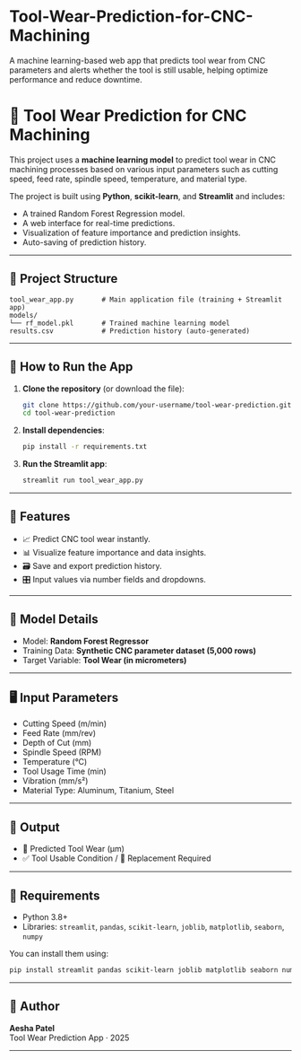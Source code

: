 # Tool-Wear-Prediction-for-CNC-Machining
A machine learning-based web app that predicts tool wear from CNC parameters and alerts whether the tool is still usable, helping optimize performance and reduce downtime.


# 🔧 Tool Wear Prediction for CNC Machining

This project uses a **machine learning model** to predict tool wear in CNC machining processes based on various input parameters such as cutting speed, feed rate, spindle speed, temperature, and material type.

The project is built using **Python**, **scikit-learn**, and **Streamlit** and includes:
- A trained Random Forest Regression model.
- A web interface for real-time predictions.
- Visualization of feature importance and prediction insights.
- Auto-saving of prediction history.

---

## 📂 Project Structure

```
tool_wear_app.py       # Main application file (training + Streamlit app)
models/
└── rf_model.pkl       # Trained machine learning model
results.csv            # Prediction history (auto-generated)
```

---

## 🚀 How to Run the App

1. **Clone the repository** (or download the file):
   ```bash
   git clone https://github.com/your-username/tool-wear-prediction.git
   cd tool-wear-prediction
   ```

2. **Install dependencies**:
   ```bash
   pip install -r requirements.txt
   ```

3. **Run the Streamlit app**:
   ```bash
   streamlit run tool_wear_app.py
   ```

---

## 🧪 Features

- 📈 Predict CNC tool wear instantly.
- 📊 Visualize feature importance and data insights.
- 🗃️ Save and export prediction history.
- 🎛️ Input values via number fields and dropdowns.

---

## 🧠 Model Details

- Model: **Random Forest Regressor**
- Training Data: **Synthetic CNC parameter dataset (5,000 rows)**
- Target Variable: **Tool Wear (in micrometers)**

---

## 🖥️ Input Parameters

- Cutting Speed (m/min)
- Feed Rate (mm/rev)
- Depth of Cut (mm)
- Spindle Speed (RPM)
- Temperature (°C)
- Tool Usage Time (min)
- Vibration (mm/s²)
- Material Type: Aluminum, Titanium, Steel

---

## 📌 Output

- 🔧 Predicted Tool Wear (µm)
- ✅ Tool Usable Condition / 🔴 Replacement Required

---

## 📎 Requirements

- Python 3.8+
- Libraries: `streamlit`, `pandas`, `scikit-learn`, `joblib`, `matplotlib`, `seaborn`, `numpy`

You can install them using:

```bash
pip install streamlit pandas scikit-learn joblib matplotlib seaborn numpy
```

---


## 🙌 Author

**Aesha Patel**  
Tool Wear Prediction App · 2025

---
